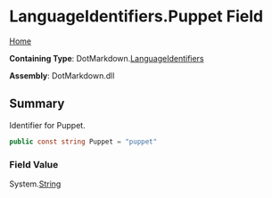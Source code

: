 <a name="_top"></a>

# LanguageIdentifiers\.Puppet Field

[Home](../../../README.md#_top)

**Containing Type**: DotMarkdown\.[LanguageIdentifiers](../README.md#_top)

**Assembly**: DotMarkdown\.dll

## Summary

Identifier for Puppet\.

```csharp
public const string Puppet = "puppet"
```

### Field Value

System\.[String](https://docs.microsoft.com/en-us/dotnet/api/system.string)

